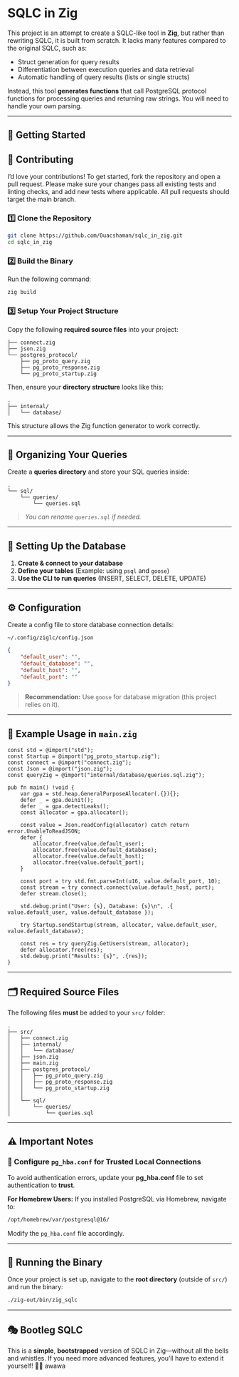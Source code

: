 # SQLC in Zig

This project is an attempt to create a SQLC-like tool in **Zig**, but rather than rewriting SQLC, it is built from scratch. It lacks many features compared to the original SQLC, such as:

- Struct generation for query results
- Differentiation between execution queries and data retrieval
- Automatic handling of query results (lists or single structs)

Instead, this tool **generates functions** that call PostgreSQL protocol functions for processing queries and returning raw strings. You will need to handle your own parsing.

---

## 🚀 Getting Started

## 🤝 Contributing
I’d love your contributions! To get started, fork the repository and open a pull request. Please make sure your changes pass all existing tests and linting checks, and add new tests where applicable.
All pull requests should target the main branch.

### 1️⃣ Clone the Repository
```sh
git clone https://github.com/Ouacshaman/sqlc_in_zig.git
cd sqlc_in_zig
```

### 2️⃣ Build the Binary
Run the following command:
```sh
zig build
```

### 3️⃣ Setup Your Project Structure

Copy the following **required source files** into your project:
```
├── connect.zig
├── json.zig
└── postgres_protocol/
    ├── pg_proto_query.zig
    ├── pg_proto_response.zig
    └── pg_proto_startup.zig
```

Then, ensure your **directory structure** looks like this:

```
.
├── internal/
│   └── database/
```

This structure allows the Zig function generator to work correctly.

---

## 📂 Organizing Your Queries

Create a **queries directory** and store your SQL queries inside:

```
.
└── sql/
    └── queries/
        └── queries.sql
```

> *You can rename `queries.sql` if needed.*

---

## 📌 Setting Up the Database

1. **Create & connect to your database**
2. **Define your tables** (Example: using `psql` and `goose`)
3. **Use the CLI to run queries** (INSERT, SELECT, DELETE, UPDATE)

---

## ⚙ Configuration

Create a config file to store database connection details:
```
~/.config/ziglc/config.json
```
```json
{
	"default_user": "",
	"default_database": "",
	"default_host": "",
	"default_port": ""
}
```
> **Recommendation:** Use `goose` for database migration (this project relies on it).

---

## 📝 Example Usage in `main.zig`

```zig
const std = @import("std");
const Startup = @import("pg_proto_startup.zig");
const connect = @import("connect.zig");
const Json = @import("json.zig");
const queryZig = @import("internal/database/queries.sql.zig");

pub fn main() !void {
    var gpa = std.heap.GeneralPurposeAllocator(.{}){};
    defer _ = gpa.deinit();
    defer _ = gpa.detectLeaks();
    const allocator = gpa.allocator();

    const value = Json.readConfig(allocator) catch return error.UnableToReadJSON;
    defer {
        allocator.free(value.default_user);
        allocator.free(value.default_database);
        allocator.free(value.default_host);
        allocator.free(value.default_port);
    }

    const port = try std.fmt.parseInt(u16, value.default_port, 10);
    const stream = try connect.connect(value.default_host, port);
    defer stream.close();

    std.debug.print("User: {s}, Database: {s}\n", .{ value.default_user, value.default_database });

    try Startup.sendStartup(stream, allocator, value.default_user, value.default_database);

    const res = try queryZig.GetUsers(stream, allocator);
    defer allocator.free(res);
    std.debug.print("Results: {s}", .{res});
}
```

---

## 🗂 Required Source Files

The following files **must** be added to your `src/` folder:

```
.
├── src/
│   ├── connect.zig
│   ├── internal/
│   │   └── database/
│   ├── json.zig
│   ├── main.zig
│   ├── postgres_protocol/
│   │   ├── pg_proto_query.zig
│   │   ├── pg_proto_response.zig
│   │   └── pg_proto_startup.zig
│   │
│   └── sql/
│       └── queries/
│           └── queries.sql
```

---

## ⚠ Important Notes

### 🔹 Configure `pg_hba.conf` for Trusted Local Connections

To avoid authentication errors, update your **pg_hba.conf** file to set authentication to **trust**.

**For Homebrew Users:**
If you installed PostgreSQL via Homebrew, navigate to:
```sh
/opt/homebrew/var/postgresql@16/
```
Modify the `pg_hba.conf` file accordingly.

---

## 🏁 Running the Binary

Once your project is set up, navigate to the **root directory** (outside of `src/`) and run the binary:

```sh
./zig-out/bin/zig_sqlc
```

---

## 🎭 Bootleg SQLC

This is a **simple**, **bootstrapped** version of SQLC in Zig—without all the bells and whistles. If you need more advanced features, you’ll have to extend it yourself! 🌠🎀 awawa
